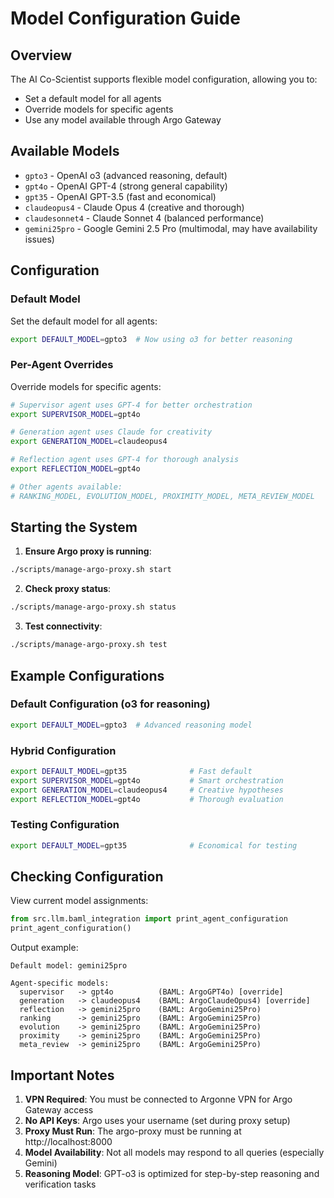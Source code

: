 # Model Configuration Guide

## Overview

The AI Co-Scientist supports flexible model configuration, allowing you to:
- Set a default model for all agents
- Override models for specific agents
- Use any model available through Argo Gateway

## Available Models

- `gpto3` - OpenAI o3 (advanced reasoning, default)
- `gpt4o` - OpenAI GPT-4 (strong general capability)
- `gpt35` - OpenAI GPT-3.5 (fast and economical)
- `claudeopus4` - Claude Opus 4 (creative and thorough)
- `claudesonnet4` - Claude Sonnet 4 (balanced performance)
- `gemini25pro` - Google Gemini 2.5 Pro (multimodal, may have availability issues)

## Configuration

### Default Model

Set the default model for all agents:

```bash
export DEFAULT_MODEL=gpto3  # Now using o3 for better reasoning
```

### Per-Agent Overrides

Override models for specific agents:

```bash
# Supervisor agent uses GPT-4 for better orchestration
export SUPERVISOR_MODEL=gpt4o

# Generation agent uses Claude for creativity
export GENERATION_MODEL=claudeopus4

# Reflection agent uses GPT-4 for thorough analysis
export REFLECTION_MODEL=gpt4o

# Other agents available:
# RANKING_MODEL, EVOLUTION_MODEL, PROXIMITY_MODEL, META_REVIEW_MODEL
```

## Starting the System

1. **Ensure Argo proxy is running**:
```bash
./scripts/manage-argo-proxy.sh start
```

2. **Check proxy status**:
```bash
./scripts/manage-argo-proxy.sh status
```

3. **Test connectivity**:
```bash
./scripts/manage-argo-proxy.sh test
```

## Example Configurations

### Default Configuration (o3 for reasoning)
```bash
export DEFAULT_MODEL=gpto3  # Advanced reasoning model
```

### Hybrid Configuration
```bash
export DEFAULT_MODEL=gpt35              # Fast default
export SUPERVISOR_MODEL=gpt4o           # Smart orchestration
export GENERATION_MODEL=claudeopus4     # Creative hypotheses
export REFLECTION_MODEL=gpt4o           # Thorough evaluation
```

### Testing Configuration
```bash
export DEFAULT_MODEL=gpt35              # Economical for testing
```

## Checking Configuration

View current model assignments:

```python
from src.llm.baml_integration import print_agent_configuration
print_agent_configuration()
```

Output example:
```
Default model: gemini25pro

Agent-specific models:
  supervisor   -> gpt4o          (BAML: ArgoGPT4o) [override]
  generation   -> claudeopus4    (BAML: ArgoClaudeOpus4) [override]
  reflection   -> gemini25pro    (BAML: ArgoGemini25Pro)
  ranking      -> gemini25pro    (BAML: ArgoGemini25Pro)
  evolution    -> gemini25pro    (BAML: ArgoGemini25Pro)
  proximity    -> gemini25pro    (BAML: ArgoGemini25Pro)
  meta_review  -> gemini25pro    (BAML: ArgoGemini25Pro)
```

## Important Notes

1. **VPN Required**: You must be connected to Argonne VPN for Argo Gateway access
2. **No API Keys**: Argo uses your username (set during proxy setup)
3. **Proxy Must Run**: The argo-proxy must be running at http://localhost:8000
4. **Model Availability**: Not all models may respond to all queries (especially Gemini)
5. **Reasoning Model**: GPT-o3 is optimized for step-by-step reasoning and verification tasks
